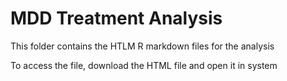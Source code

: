 # MDD Treatment Analysis

This folder contains the HTLM R markdown files for the analysis

To access the file, download the HTML file and open it in system
